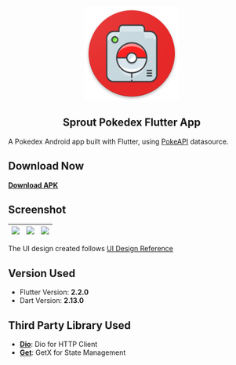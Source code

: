 
<p  align="center">
<img src="https://raw.githubusercontent.com/irfanfarras10/sprout-pokedex/main/android/app/src/main/res/mipmap-xxxhdpi/ic_launcher.png">
</p>

## <center>Sprout Pokedex Flutter App</center>

 A Pokedex Android app built with Flutter, using  <span><a href="https://pokeapi.co">PokeAPI</a></span> datasource.
 
## Download Now
<b><a href="https://github.com/irfanfarras10/sprout-pokedex/releases/download/v1.0.0/Sprout.Pokedex.apk">Download APK</a></b>

## Screenshot
| <img src="https://i.postimg.cc/RC7V9XjC/Whats-App-Image-2023-01-19-at-16-58-00.jpg">|  <img src="https://i.postimg.cc/xjzzYM2j/Whats-App-Image-2023-01-19-at-16-58-01.jpg">| <img src="https://i.postimg.cc/xjzzYM2j/Whats-App-Image-2023-01-19-at-16-58-01.jpg"> |
|--|--|--|

The UI design created follows [UI Design Reference](https://www.uplabs.com/posts/pokedex-app)


## Version Used

 - Flutter Version: <b>2.2.0</b>
 - Dart Version: <b>2.13.0</b>

## Third Party Library Used

 - <b><a href="https://pub.dev/packages/dio">Dio</a></b>: Dio for HTTP Client
 - <b><a href="https://pub.dev/packages/get">Get</a></b>: GetX for State Management
